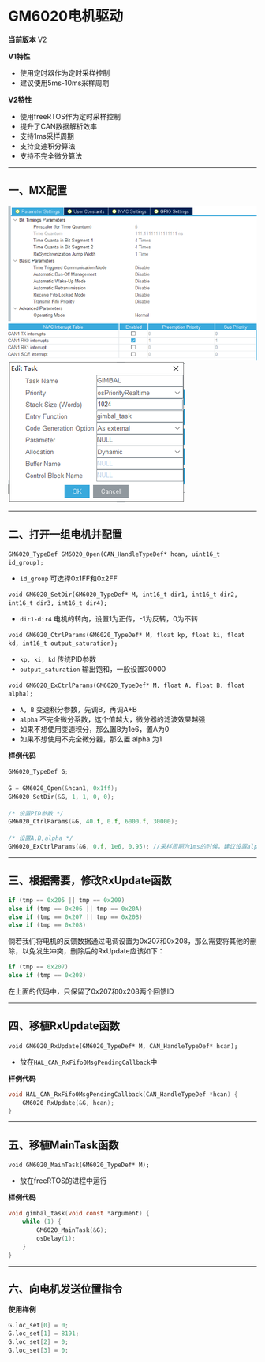 # GM6020电机驱动

**当前版本**
V2

**V1特性**
* 使用定时器作为定时采样控制
* 建议使用5ms-10ms采样周期

**V2特性**
* 使用freeRTOS作为定时采样控制
* 提升了CAN数据解析效率
* 支持1ms采样周期
* 支持变速积分算法
* 支持不完全微分算法

---

## 一、MX配置

![img1](https://github.com/RainFromCN/rm_aboard_driver/blob/master/GM6020/img1.png)
![img2](https://github.com/RainFromCN/rm_aboard_driver/blob/master/GM6020/img2.png)
![img3](https://github.com/RainFromCN/rm_aboard_driver/blob/master/GM6020/img3.png)

---

## 二、打开一组电机并配置

`GM6020_TypeDef GM6020_Open(CAN_HandleTypeDef* hcan, uint16_t id_group);`
- `id_group` 可选择0x1FF和0x2FF

`void GM6020_SetDir(GM6020_TypeDef* M, int16_t dir1, int16_t dir2, int16_t dir3, int16_t dir4);`
- `dir1-dir4` 电机的转向，设置1为正传，-1为反转，0为不转

`void GM6020_CtrlParams(GM6020_TypeDef* M, float kp, float ki, float kd, int16_t output_saturation);`
- `kp, ki, kd` 传统PID参数
- `output_saturation` 输出饱和，一般设置30000

`void GM6020_ExCtrlParams(GM6020_TypeDef* M, float A, float B, float alpha);`
- `A, B` 变速积分参数，先调B，再调A+B
- `alpha` 不完全微分系数，这个值越大，微分器的滤波效果越强
- 如果不想使用变速积分，那么置B为1e6，置A为0
- 如果不想使用不完全微分器，那么置 alpha 为1

**样例代码**
```c
GM6020_TypeDef G;

G = GM6020_Open(&hcan1, 0x1ff);
GM6020_SetDir(&G, 1, 1, 0, 0);

/* 设置PID参数 */
GM6020_CtrlParams(&G, 40.f, 0.f, 6000.f, 30000);

/* 设置A,B,alpha */
GM6020_ExCtrlParams(&G, 0.f, 1e6, 0.95); //采样周期为1ms的时候，建议设置alpha=0.95
```

---

## 三、根据需要，修改RxUpdate函数

```c
if (tmp == 0x205 || tmp == 0x209)
else if (tmp == 0x206 || tmp == 0x20A)
else if (tmp == 0x207 || tmp == 0x20B)
else if (tmp == 0x208)
```

倘若我们将电机的反馈数据通过电调设置为0x207和0x208，那么需要将其他的删除，以免发生冲突，删除后的RxUpdate应该如下：

```c
if (tmp == 0x207)
else if (tmp == 0x208)
```

在上面的代码中，只保留了0x207和0x208两个回馈ID

---

## 四、移植RxUpdate函数

`void GM6020_RxUpdate(GM6020_TypeDef* M, CAN_HandleTypeDef* hcan);`
- 放在`HAL_CAN_RxFifo0MsgPendingCallback`中

**样例代码**
```c
void HAL_CAN_RxFifo0MsgPendingCallback(CAN_HandleTypeDef *hcan) {
	GM6020_RxUpdate(&G, hcan);
}
```

---

## 五、移植MainTask函数

`void GM6020_MainTask(GM6020_TypeDef* M);`
- 放在freeRTOS的进程中运行

**样例代码**
```c
void gimbal_task(void const *argument) {
	while (1) {
		GM6020_MainTask(&G);
		osDelay(1);
	}
}
```

---

## 六、向电机发送位置指令

**使用样例**
```c
G.loc_set[0] = 0;
G.loc_set[1] = 8191;
G.loc_set[2] = 0;
G.loc_set[3] = 0;
```